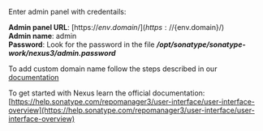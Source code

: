 Enter admin panel with credentails:

 **Admin panel URL**: [https://${env.domain}/](https://${env.domain}/)  
 **Admin name**: admin  
 **Password**: Look for the password in the file ***/opt/sonatype/sonatype-work/nexus3/admin.password***

 To add custom domain name follow the steps described in our [documentation](http://docs.jelastic.com/custom-domains)
 
To get started with Nexus learn the official documentation: [https://help.sonatype.com/repomanager3/user-interface/user-interface-overview](https://help.sonatype.com/repomanager3/user-interface/user-interface-overview)
